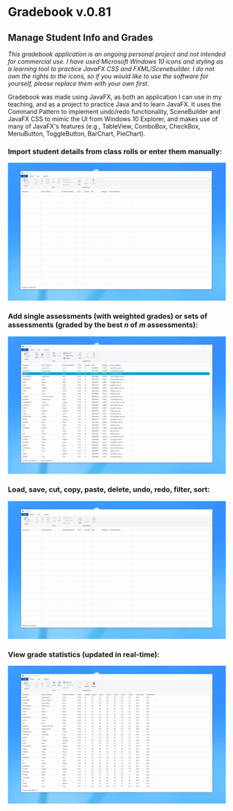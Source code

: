 # Gradebook v.0.81
## Manage Student Info and Grades
*This gradebook application is an ongoing personal project and not intended for commercial use. I have used Microsoft Windows 10 icons and styling as a learning tool to practice JavaFX CSS and FXML/Scenebuilder. I do not own the rights to the icons, so if you would like to use the software for yourself, please replace them with your own first.*

Gradebook was made using JavaFX, as both an application I can use in my teaching, and as a project to practice Java and to learn JavaFX. It uses the Command Pattern to implement undo/redo functionality, SceneBuilder and JavaFX CSS to mimic the UI from Windows 10 Explorer, and makes use of many of JavaFX's features (e.g., TableView, ComboBox, CheckBox, MenuButton, ToggleButton, BarChart, PieChart). 

### Import student details from class rolls or enter them manually:
![Demo1.gif](demo1.gif)
### Add single assessments (with weighted grades) or sets of assessments (graded by the best *n* of *m* assessments):
![Demo2.gif](demo2.gif)
### Load, save, cut, copy, paste, delete, undo, redo, filter, sort:
![Demo3.gif](demo3.gif)
### View grade statistics (updated in real-time):
![Demo4.gif](demo4.gif)
